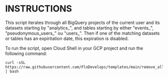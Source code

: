 # INSTRUCTIONS

This script iterates through all BigQuery projects of the current user and its datasets starting by "analytics_", and tables starting by either "events_", "pseudonymous_users_" ou "users_".
Then if one of the matching datasets or tables has an expiritation date, this expiration is disabled.

To run the script, open Cloud Shell in your GCP project and run the following command:

```shell
curl -sSL https://raw.githubusercontent.com/FloDevelops/templates/main/remove_all_tables_expiration.sh | bash
```